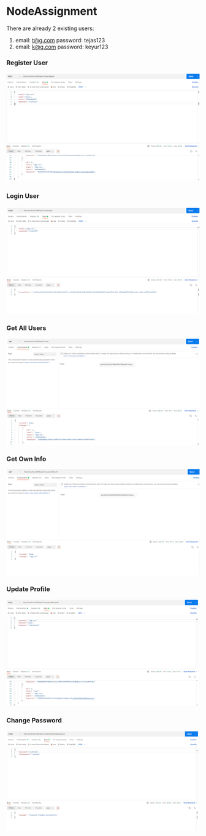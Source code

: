 # NodeAssignment

There are already 2 existing users:
1. email: t@g.com password: tejas123
2. email: k@g.com password: keyur123

### Register User
![EditTask](output_images/register.png)

### Login User
![EditTask](output_images/login.png)

### Get All Users
![EditTask](output_images/allUsers.png)

### Get Own Info
![EditTask](output_images/getSelf.png)

### Update Profile
![EditTask](output_images/updateUser.png)

### Change Password
![EditTask](output_images/changePassword.png)



